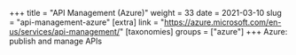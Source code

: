 +++
title = "API Management (Azure)"
weight = 33
date = 2021-03-10
slug = "api-management-azure"
[extra]
link = "https://azure.microsoft.com/en-us/services/api-management/"
[taxonomies]
groups = ["azure"]
+++
Azure: publish and manage APIs

